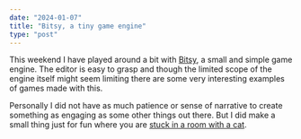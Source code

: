 ```yaml
---
date: "2024-01-07"
title: "Bitsy, a tiny game engine"
type: "post"
---
```


This weekend I have played around a bit with [Bitsy](https://bitsy.org/), a
small and simple game engine. The editor is easy to grasp and though the
limited scope of the engine itself might seem limiting there are some very
interesting examples of games made with this.

Personally I did not have as much patience or sense of narrative to create
something as engaging as some other things out there. But I did make a small
thing just for fun where you are [stuck in a room with a cat](/stuck_in_a_room_with_a_cat.html).
